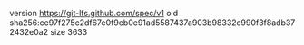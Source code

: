 version https://git-lfs.github.com/spec/v1
oid sha256:ce97f275c2df67e0f9eb0e91ad5587437a903b98332c990f3f8adb372432e0a2
size 3633
